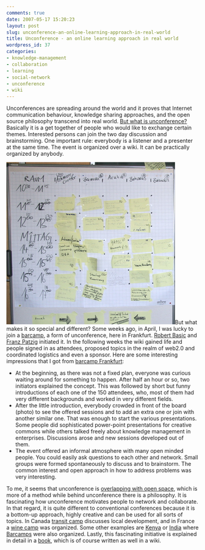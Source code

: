 ```yaml
---
comments: true
date: 2007-05-17 15:20:23
layout: post
slug: unconference-an-online-learning-approach-in-real-world
title: Unconference - an online learning approach in real world
wordpress_id: 37
categories:
- knowledge-management
- collaboration
- learning
- social-network
- unconference
- wiki
---
```


Unconferences are spreading around the world and it proves that Internet communication behaviour, knowledge sharing approaches, and the open source philosophy transcend into real world. [But what is unconference?](http://en.wikipedia.org/wiki/Unconference) Basically it is a get together of people who would like to exchange certain themes. Interested persons can join the two day discussion and brainstorming. One important rule: everybody  is  a listener and a presenter at the same time. The event is organized over a wiki. It can be practically organized by anybody.

[![Unconference - offline learning through an online approach](/images/472283002_1c057700a8_b.jpg)]()But what makes it so special and different? Some weeks ago, in April,  I was lucky to join a [barcamp](http://en.wikipedia.org/wiki/BarCamp), a form of unconference, here in Frankfurt. [Robert Basic](http://www.basicthinking.de/blog/) and [Franz  Patzig](http://www.franztoo.de/) initiated it. In the following weeks the wiki gained life and people signed in as attendees, proposed topics in the realm of web2.0 and coordinated logistics and even a sponsor. Here are some interesting impressions that I got from [barcamp ](http://barcampfrankfurt.pbwiki.com/)[Frankfurt](http://barcampfrankfurt.pbwiki.com/):

  * At the beginning, as there was not a fixed plan, everyone was curious waiting around for something to happen. After half an hour or so, two initiators explained the concept. This was followed by short but funny introductions of each one of the 150 attendees, who, most of them had very different backgrounds and worked in very different fields.
  * After the little introduction, everybody crowded in front of the board (photo) to see the offered sessions and to add an extra one or join with another similar one. That was enough to start the various presentations. Some people did sophisticated power-point presentations for creative commons while others talked freely about knowledge management in enterprises. Discussions arose and new sessions developed out of them.
  * The event offered an informal atmosphere with many open minded people. You could easily ask questions to each other and network. Small groups were formed spontaneously to discuss and to brainstorm. The common interest and open approach in how to address problems was very interesting.


To me, it seems that unconference is [overlapping with open space](http://www.unconference.net/), which is more of a method while behind unconference there is a philosophy. It is fascinating how unconference motivates people to network and collaborate. In that regard, it is quite different to conventional conferences because it is a bottom-up approach,  highly creative and can be used for all sorts of topics. In Canada [transit camp](http://www.transitcamp.org/) discusses local development, and in France a [wine camp](http://winecampfrance.com/) was organized. Some other examples are [Kenya](http://www.barcamp.org/BarCampKenya) or [India](http://www.barcamp.org/BarCampBangalore) where [Barcamps](http://barcamp.org/) were also organized. Lastly, this fascinating initiative is explained in detail in a [book](http://www.unconference.info/), which is of course written as well in a wiki.
